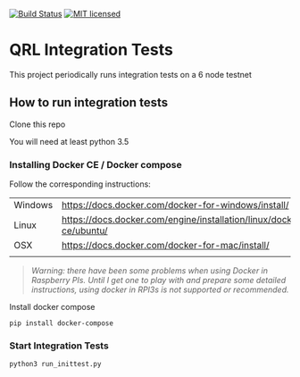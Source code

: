 [![Build Status](https://img.shields.io/travis/theQRL/integration_tests/master.svg?label=Integration_Tests)](https://travis-ci.org/theQRL/integration_tests) 
[![MIT licensed](https://img.shields.io/badge/license-MIT-blue.svg)](https://raw.githubusercontent.com/theQRL/qrllib/master/LICENSE)

# QRL Integration Tests

This project periodically runs integration tests on a 6 node testnet

## How to run integration tests

Clone this repo

You will need at least python 3.5

### Installing Docker CE / Docker compose

Follow the corresponding instructions:

|   |   |
|---|---|
|Windows | https://docs.docker.com/docker-for-windows/install/   |
|Linux   | https://docs.docker.com/engine/installation/linux/docker-ce/ubuntu/ |
|OSX     | https://docs.docker.com/docker-for-mac/install/ | 
|||

>_Warning: there have been some problems when using Docker in Raspberry PIs. Until I get one to play with and prepare some detailed instructions, using docker in RPI3s is not supported or recommended._

Install docker compose

`pip install docker-compose`

### Start Integration Tests

`python3 run_inittest.py`
